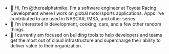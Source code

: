 - 👋 Hi, I’m @therealphatmike. I'm a software engineer at Toyota Racing Development where I work on global motorsports applications. Apps I've contributed to are used in NASCAR, IMSA, and other series.
- 👀 I’m interested in development, cooking, cars, and a few other random things.
- :notebook: I currently am focused on building tools to help developers and teams get the most out of cloud infrastructure and supercharge their ability to deliver value to their organization.

<!---
therealphatmike/therealphatmike is a ✨ special ✨ repository because its `README.md` (this file) appears on your GitHub profile.
You can click the Preview link to take a look at your changes.
--->
